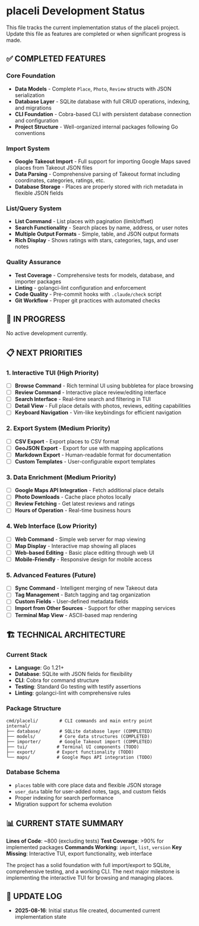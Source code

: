 # placeli Development Status

This file tracks the current implementation status of the placeli project.
Update this file as features are completed or when significant progress is made.

## ✅ COMPLETED FEATURES

### Core Foundation

- **Data Models** - Complete `Place`, `Photo`, `Review` structs with JSON serialization
- **Database Layer** - SQLite database with full CRUD operations, indexing, and migrations
- **CLI Foundation** - Cobra-based CLI with persistent database connection and configuration
- **Project Structure** - Well-organized internal packages following Go conventions

### Import System

- **Google Takeout Import** - Full support for importing Google Maps saved
  places from Takeout JSON files
- **Data Parsing** - Comprehensive parsing of Takeout format including
  coordinates, categories, ratings, etc.
- **Database Storage** - Places are properly stored with rich metadata in
  flexible JSON fields

### List/Query System

- **List Command** - List places with pagination (limit/offset)
- **Search Functionality** - Search places by name, address, or user notes
- **Multiple Output Formats** - Simple, table, and JSON output formats
- **Rich Display** - Shows ratings with stars, categories, tags, and user notes

### Quality Assurance

- **Test Coverage** - Comprehensive tests for models, database, and importer
  packages
- **Linting** - golangci-lint configuration and enforcement
- **Code Quality** - Pre-commit hooks with `.claude/check` script
- **Git Workflow** - Proper git practices with automated checks

## 🚧 IN PROGRESS

No active development currently.

## 📋 NEXT PRIORITIES

### 1. Interactive TUI (High Priority)

- [ ] **Browse Command** - Rich terminal UI using bubbletea for place browsing
- [ ] **Review Command** - Interactive place review/editing interface
- [ ] **Search Interface** - Real-time search and filtering in TUI
- [ ] **Detail View** - Full place details with photos, reviews, editing capabilities
- [ ] **Keyboard Navigation** - Vim-like keybindings for efficient navigation

### 2. Export System (Medium Priority)

- [ ] **CSV Export** - Export places to CSV format
- [ ] **GeoJSON Export** - Export for use with mapping applications
- [ ] **Markdown Export** - Human-readable format for documentation
- [ ] **Custom Templates** - User-configurable export templates

### 3. Data Enrichment (Medium Priority)

- [ ] **Google Maps API Integration** - Fetch additional place details
- [ ] **Photo Downloads** - Cache place photos locally
- [ ] **Review Fetching** - Get latest reviews and ratings
- [ ] **Hours of Operation** - Real-time business hours

### 4. Web Interface (Low Priority)

- [ ] **Web Command** - Simple web server for map viewing
- [ ] **Map Display** - Interactive map showing all places
- [ ] **Web-based Editing** - Basic place editing through web UI
- [ ] **Mobile-Friendly** - Responsive design for mobile access

### 5. Advanced Features (Future)

- [ ] **Sync Command** - Intelligent merging of new Takeout data
- [ ] **Tag Management** - Batch tagging and tag organization
- [ ] **Custom Fields** - User-defined metadata fields
- [ ] **Import from Other Sources** - Support for other mapping services
- [ ] **Terminal Map View** - ASCII-based map rendering

## 🏗️ TECHNICAL ARCHITECTURE

### Current Stack

- **Language**: Go 1.21+
- **Database**: SQLite with JSON fields for flexibility
- **CLI**: Cobra for command structure
- **Testing**: Standard Go testing with testify assertions
- **Linting**: golangci-lint with comprehensive rules

### Package Structure

```terminal
cmd/placeli/        # CLI commands and main entry point
internal/
├── database/       # SQLite database layer (COMPLETED)
├── models/         # Core data structures (COMPLETED)
├── importer/       # Google Takeout import (COMPLETED)
├── tui/           # Terminal UI components (TODO)
├── export/        # Export functionality (TODO)
└── maps/          # Google Maps API integration (TODO)
```

### Database Schema

- `places` table with core place data and flexible JSON storage
- `user_data` table for user-added notes, tags, and custom fields
- Proper indexing for search performance
- Migration support for schema evolution

## 📊 CURRENT STATE SUMMARY

**Lines of Code**: ~800 (excluding tests)
**Test Coverage**: >90% for implemented packages
**Commands Working**: `import`, `list`, `version`
**Key Missing**: Interactive TUI, export functionality, web interface

The project has a solid foundation with full import/export to SQLite,
comprehensive testing, and a working CLI. The next major milestone is
implementing the interactive TUI for browsing and managing places.

## 🔄 UPDATE LOG

- **2025-08-16**: Initial status file created, documented current implementation
  state

